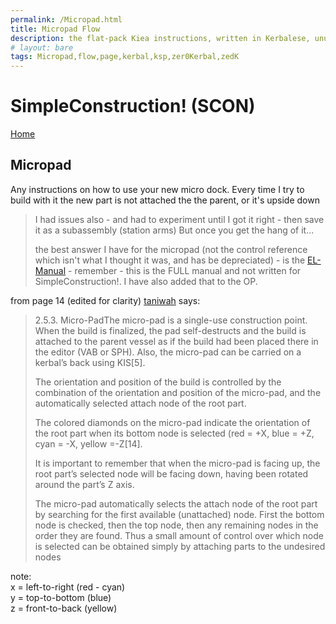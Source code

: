 ```yaml
---
permalink: /Micropad.html
title: Micropad Flow
description: the flat-pack Kiea instructions, written in Kerbalese, unusally present, the missing half
# layout: bare
tags: Micropad,flow,page,kerbal,ksp,zer0Kerbal,zedK
---
```

<!--
Micropad.md v1.0.1.0
SimpleConstruction! (SCON)
created: 12 Dec 2021
updated: 
-->

<script src="https://kit.fontawesome.com/0ea5493613.js" crossorigin="anonymous"></script>
<i class="fa fa-gear fa-spin fa-3x" style="color: firebrick"></i>

# SimpleConstruction! (SCON)

[Home](/index.md)

## Micropad

Any instructions on how to use your new micro dock. Every time I try to build with it the new part is not attached the the parent, or it's upside down

> I had issues also - and had to experiment until I got it right - then save it as a subassembly (station arms) But once you get the hang of it...
>
> the best answer I have for the micropad (not the control reference which isn't what I thought it was, and has be depreciated) - is the [EL-Manual](http://taniwha.org/~bill/EL_Manual.pdf) - remember - this is the FULL manual and not written for SimpleConstruction!. I have also added that to the OP.

from page 14 (edited for clarity) [taniwah][taniwha] says:
> 2.5.3. Micro-PadThe micro-pad is a single-use construction point. When the build is finalized, the pad self-destructs and the build is attached to the parent vessel as if the build had been placed there in the editor (VAB or SPH). Also, the micro-pad can be carried on a kerbal’s back using KIS[5].
>  
> The orientation and position of the build is controlled by the combination of the orientation and position of the micro-pad, and the automatically selected attach node of the root part.  
>  
> The colored diamonds on the micro-pad indicate the orientation of the root part when its bottom node is selected (red = +X, blue = +Z, cyan = -X, yellow =-Z[14].
>  
>It is important to remember that when the micro-pad is facing up, the root part’s selected node will be facing down, having been rotated around the part’s Z axis.
>  
> The micro-pad automatically selects the attach node of the root part by searching for the first available (unattached) node. First the bottom node is checked, then the top node, then any remaining nodes in the order they are found. Thus a small amount of control over which node is selected can be obtained simply by attaching parts to the undesired nodes

note:  
x = left-to-right (red - cyan)  
y = top-to-bottom (blue)  
z = front-to-back (yellow)

[taniwha]: https://forum.kerbalspaceprogram.com/index.php?/profile/57176-*/ "taniwha"

<!-- this file CC BY-ND 4.0 by zer0Kerbal -->